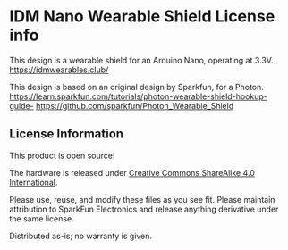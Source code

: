 IDM Nano Wearable Shield License info
============================



This design is a wearable shield for an Arduino Nano, operating at 3.3V. 
https://idmwearables.club/ 


This design is based on an original design by Sparkfun, for a Photon. https://learn.sparkfun.com/tutorials/photon-wearable-shield-hookup-guide- 
https://github.com/sparkfun/Photon_Wearable_Shield 


License Information
-------------------
This product is open source! 

The hardware is released under [Creative Commons ShareAlike 4.0 International](https://creativecommons.org/licenses/by-sa/4.0/).

Please use, reuse, and modify these files as you see fit. Please maintain attribution to SparkFun Electronics and release anything derivative under the same license.

Distributed as-is; no warranty is given.






